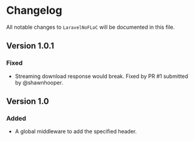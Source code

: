 # Changelog

All notable changes to `LaravelNoFLoC` will be documented in this file.

## Version 1.0.1

### Fixed

- Streaming download response would break. Fixed by PR #1 submitted by @shawnhooper.

## Version 1.0

### Added
- A global middleware to add the specified header.
